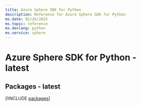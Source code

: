 ```yaml
---
title: Azure Sphere SDK for Python
description: Reference for Azure Sphere SDK for Python
ms.date: 02/26/2025
ms.topic: reference
ms.devlang: python
ms.service: sphere
---
```

# Azure Sphere SDK for Python - latest
## Packages - latest
[!INCLUDE [packages](sphere-index.md)]